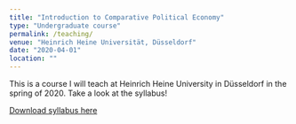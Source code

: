```yaml
---
title: "Introduction to Comparative Political Economy"
type: "Undergraduate course"
permalink: /teaching/
venue: "Heinrich Heine Universität, Düsseldorf"
date: "2020-04-01"
location: ""
---
```


This is a course I will teach at Heinrich Heine University in Düsseldorf in the spring of 2020. Take a look at the syllabus!


[Download syllabus here](https://github.com/tseidl/timoseidl/raw/master/syllabus_CPE_Seidl.pdf)
